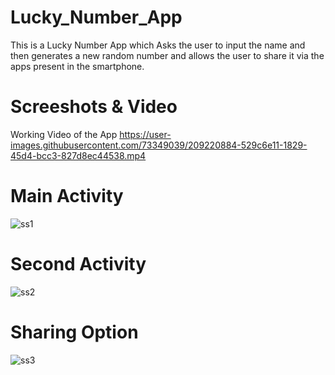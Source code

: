 # Lucky_Number_App
This is a Lucky Number App which Asks the user to input the name and then generates a new random number and allows the user to share it via the apps present in the smartphone.
 
# Screeshots & Video

Working Video of the App
https://user-images.githubusercontent.com/73349039/209220884-529c6e11-1829-45d4-bcc3-827d8ec44538.mp4

# Main Activity
![ss1](https://user-images.githubusercontent.com/73349039/209220904-4d35da42-aa11-4e18-87eb-071131f1f94f.jpg)

# Second Activity
![ss2](https://user-images.githubusercontent.com/73349039/209220920-b4c5c856-10c1-47eb-982c-6155262bc13b.jpg)

# Sharing Option
![ss3](https://user-images.githubusercontent.com/73349039/209220923-dd0d9509-b5f3-4c8c-abe7-f1f28bef9ea6.jpg)


